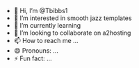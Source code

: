 - 👋 Hi, I’m @Tbibbs1
- 👀 I’m interested in smooth jazz templates
- 🌱 I’m currently learning 
- 💞️ I’m looking to collaborate on a2hosting
- 📫 How to reach me ...
- 😄 Pronouns: ...
- ⚡ Fun fact: ...

<!---
Tbibbs1/Tbibbs1 is a ✨ special ✨ repository because its `README.md` (this file) appears on your GitHub profile.
You can click the Preview link to take a look at your changes.
--->

